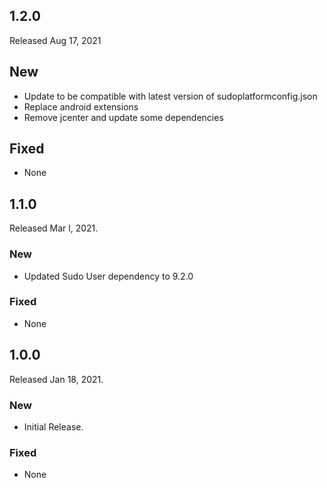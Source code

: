 ## 1.2.0
Released Aug 17, 2021

## New

- Update to be compatible with latest version of sudoplatformconfig.json
- Replace android extensions
- Remove jcenter and update some dependencies

## Fixed

- None

## 1.1.0
Released Mar l, 2021.

### New

- Updated Sudo User dependency to 9.2.0

### Fixed

- None

## 1.0.0
Released Jan 18, 2021.

### New

- Initial Release.

### Fixed

- None
